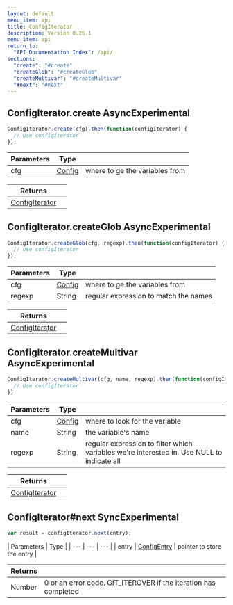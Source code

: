 ```yaml
---
layout: default
menu_item: api
title: ConfigIterator
description: Version 0.26.1
menu_item: api
return_to:
  "API Documentation Index": /api/
sections:
  "create": "#create"
  "createGlob": "#createGlob"
  "createMultivar": "#createMultivar"
  "#next": "#next"
---
```


## <a name="create"></a><span>ConfigIterator.</span>create <span class="tags"><span class="async">Async</span><span class="experimental">Experimental</span></span>

```js
ConfigIterator.create(cfg).then(function(configIterator) {
  // Use configIterator
});
```

| Parameters | Type |   |
| --- | --- | --- |
| cfg | [Config](/api/config/) | where to ge the variables from |

| Returns |  |
| --- | --- |
| [ConfigIterator](/api/config_iterator/) |  |

## <a name="createGlob"></a><span>ConfigIterator.</span>createGlob <span class="tags"><span class="async">Async</span><span class="experimental">Experimental</span></span>

```js
ConfigIterator.createGlob(cfg, regexp).then(function(configIterator) {
  // Use configIterator
});
```

| Parameters | Type |   |
| --- | --- | --- |
| cfg | [Config](/api/config/) | where to ge the variables from |
| regexp | String | regular expression to match the names |

| Returns |  |
| --- | --- |
| [ConfigIterator](/api/config_iterator/) |  |

## <a name="createMultivar"></a><span>ConfigIterator.</span>createMultivar <span class="tags"><span class="async">Async</span><span class="experimental">Experimental</span></span>

```js
ConfigIterator.createMultivar(cfg, name, regexp).then(function(configIterator) {
  // Use configIterator
});
```

| Parameters | Type |   |
| --- | --- | --- |
| cfg | [Config](/api/config/) | where to look for the variable |
| name | String | the variable's name |
| regexp | String | regular expression to filter which variables we're interested in. Use NULL to indicate all |

| Returns |  |
| --- | --- |
| [ConfigIterator](/api/config_iterator/) |  |

## <a name="next"></a><span>ConfigIterator#</span>next <span class="tags"><span class="sync">Sync</span><span class="experimental">Experimental</span></span>

```js
var result = configIterator.next(entry);
```

| Parameters | Type |
| --- | --- | --- |
| entry | [ConfigEntry](/api/config_entry/) | pointer to store the entry |

| Returns |  |
| --- | --- |
| Number |  0 or an error code. GIT_ITEROVER if the iteration has completed |

